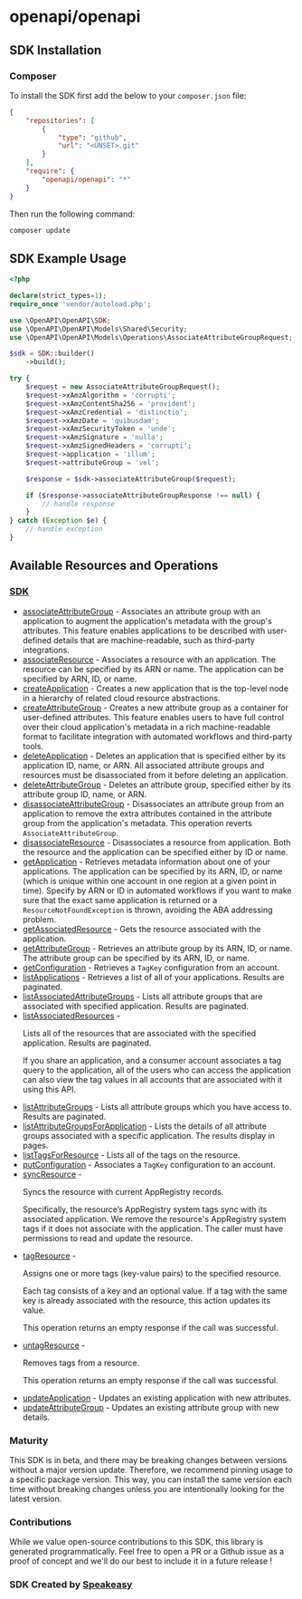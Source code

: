 # openapi/openapi

<!-- Start SDK Installation -->
## SDK Installation

### Composer

To install the SDK first add the below to your `composer.json` file:

```json
{
    "repositories": [
        {
            "type": "github",
            "url": "<UNSET>.git"
        }
    ],
    "require": {
        "openapi/openapi": "*"
    }
}
```

Then run the following command:

```bash
composer update
```
<!-- End SDK Installation -->

## SDK Example Usage
<!-- Start SDK Example Usage -->
```php
<?php

declare(strict_types=1);
require_once 'vendor/autoload.php';

use \OpenAPI\OpenAPI\SDK;
use \OpenAPI\OpenAPI\Models\Shared\Security;
use \OpenAPI\OpenAPI\Models\Operations\AssociateAttributeGroupRequest;

$sdk = SDK::builder()
    ->build();

try {
    $request = new AssociateAttributeGroupRequest();
    $request->xAmzAlgorithm = 'corrupti';
    $request->xAmzContentSha256 = 'provident';
    $request->xAmzCredential = 'distinctio';
    $request->xAmzDate = 'quibusdam';
    $request->xAmzSecurityToken = 'unde';
    $request->xAmzSignature = 'nulla';
    $request->xAmzSignedHeaders = 'corrupti';
    $request->application = 'illum';
    $request->attributeGroup = 'vel';

    $response = $sdk->associateAttributeGroup($request);

    if ($response->associateAttributeGroupResponse !== null) {
        // handle response
    }
} catch (Exception $e) {
    // handle exception
}
```
<!-- End SDK Example Usage -->

<!-- Start SDK Available Operations -->
## Available Resources and Operations

### [SDK](docs/sdk/README.md)

* [associateAttributeGroup](docs/sdk/README.md#associateattributegroup) - Associates an attribute group with an application to augment the application's metadata with the group's attributes. This feature enables applications to be described with user-defined details that are machine-readable, such as third-party integrations.
* [associateResource](docs/sdk/README.md#associateresource) -  Associates a resource with an application. The resource can be specified by its ARN or name. The application can be specified by ARN, ID, or name. 
* [createApplication](docs/sdk/README.md#createapplication) - Creates a new application that is the top-level node in a hierarchy of related cloud resource abstractions.
* [createAttributeGroup](docs/sdk/README.md#createattributegroup) - Creates a new attribute group as a container for user-defined attributes. This feature enables users to have full control over their cloud application's metadata in a rich machine-readable format to facilitate integration with automated workflows and third-party tools.
* [deleteApplication](docs/sdk/README.md#deleteapplication) - Deletes an application that is specified either by its application ID, name, or ARN. All associated attribute groups and resources must be disassociated from it before deleting an application.
* [deleteAttributeGroup](docs/sdk/README.md#deleteattributegroup) - Deletes an attribute group, specified either by its attribute group ID, name, or ARN.
* [disassociateAttributeGroup](docs/sdk/README.md#disassociateattributegroup) - Disassociates an attribute group from an application to remove the extra attributes contained in the attribute group from the application's metadata. This operation reverts <code>AssociateAttributeGroup</code>.
* [disassociateResource](docs/sdk/README.md#disassociateresource) - Disassociates a resource from application. Both the resource and the application can be specified either by ID or name.
* [getApplication](docs/sdk/README.md#getapplication) -  Retrieves metadata information about one of your applications. The application can be specified by its ARN, ID, or name (which is unique within one account in one region at a given point in time). Specify by ARN or ID in automated workflows if you want to make sure that the exact same application is returned or a <code>ResourceNotFoundException</code> is thrown, avoiding the ABA addressing problem. 
* [getAssociatedResource](docs/sdk/README.md#getassociatedresource) - Gets the resource associated with the application.
* [getAttributeGroup](docs/sdk/README.md#getattributegroup) -  Retrieves an attribute group by its ARN, ID, or name. The attribute group can be specified by its ARN, ID, or name. 
* [getConfiguration](docs/sdk/README.md#getconfiguration) -  Retrieves a <code>TagKey</code> configuration from an account. 
* [listApplications](docs/sdk/README.md#listapplications) - Retrieves a list of all of your applications. Results are paginated.
* [listAssociatedAttributeGroups](docs/sdk/README.md#listassociatedattributegroups) - Lists all attribute groups that are associated with specified application. Results are paginated.
* [listAssociatedResources](docs/sdk/README.md#listassociatedresources) - <p> Lists all of the resources that are associated with the specified application. Results are paginated. </p> <note> <p> If you share an application, and a consumer account associates a tag query to the application, all of the users who can access the application can also view the tag values in all accounts that are associated with it using this API. </p> </note>
* [listAttributeGroups](docs/sdk/README.md#listattributegroups) - Lists all attribute groups which you have access to. Results are paginated.
* [listAttributeGroupsForApplication](docs/sdk/README.md#listattributegroupsforapplication) - Lists the details of all attribute groups associated with a specific application. The results display in pages.
* [listTagsForResource](docs/sdk/README.md#listtagsforresource) - Lists all of the tags on the resource.
* [putConfiguration](docs/sdk/README.md#putconfiguration) -  Associates a <code>TagKey</code> configuration to an account. 
* [syncResource](docs/sdk/README.md#syncresource) - <p>Syncs the resource with current AppRegistry records.</p> <p>Specifically, the resource’s AppRegistry system tags sync with its associated application. We remove the resource's AppRegistry system tags if it does not associate with the application. The caller must have permissions to read and update the resource.</p>
* [tagResource](docs/sdk/README.md#tagresource) - <p>Assigns one or more tags (key-value pairs) to the specified resource.</p> <p>Each tag consists of a key and an optional value. If a tag with the same key is already associated with the resource, this action updates its value.</p> <p>This operation returns an empty response if the call was successful.</p>
* [untagResource](docs/sdk/README.md#untagresource) - <p>Removes tags from a resource.</p> <p>This operation returns an empty response if the call was successful.</p>
* [updateApplication](docs/sdk/README.md#updateapplication) - Updates an existing application with new attributes.
* [updateAttributeGroup](docs/sdk/README.md#updateattributegroup) - Updates an existing attribute group with new details. 
<!-- End SDK Available Operations -->

### Maturity

This SDK is in beta, and there may be breaking changes between versions without a major version update. Therefore, we recommend pinning usage
to a specific package version. This way, you can install the same version each time without breaking changes unless you are intentionally
looking for the latest version.

### Contributions

While we value open-source contributions to this SDK, this library is generated programmatically.
Feel free to open a PR or a Github issue as a proof of concept and we'll do our best to include it in a future release !

### SDK Created by [Speakeasy](https://docs.speakeasyapi.dev/docs/using-speakeasy/client-sdks)

